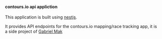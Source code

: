 #### contours.io api appliction

This application is built using [nestjs](https://www.nestjs.com).

It provides API endpoints for the contours.io mapping/race tracking app, it is a side project of [Gabriel Mak](https://www.pixelbreaker.com)
